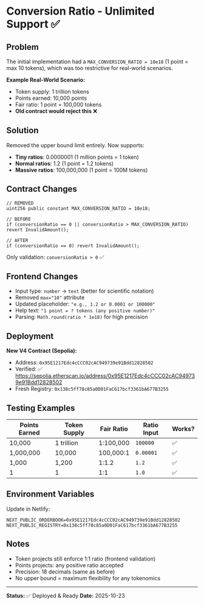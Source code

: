 # Conversion Ratio - Unlimited Support ✅

## Problem
The initial implementation had a `MAX_CONVERSION_RATIO = 10e18` (1 point = max 10 tokens), which was too restrictive for real-world scenarios.

**Example Real-World Scenario:**
- Token supply: 1 trillion tokens
- Points earned: 10,000 points
- Fair ratio: 1 point = 100,000 tokens
- **Old contract would reject this** ❌

## Solution
Removed the upper bound limit entirely. Now supports:
- **Tiny ratios**: 0.0000001 (1 million points = 1 token)
- **Normal ratios**: 1.2 (1 point = 1.2 tokens)
- **Massive ratios**: 100,000,000 (1 point = 100M tokens)

## Contract Changes
```solidity
// REMOVED
uint256 public constant MAX_CONVERSION_RATIO = 10e18;

// BEFORE
if (conversionRatio == 0 || conversionRatio > MAX_CONVERSION_RATIO) revert InvalidAmount();

// AFTER
if (conversionRatio == 0) revert InvalidAmount();
```

Only validation: `conversionRatio > 0` ✅

## Frontend Changes
- Input type: `number` → `text` (better for scientific notation)
- Removed `max="10"` attribute
- Updated placeholder: `"e.g., 1.2 or 0.0001 or 100000"`
- Help text: `"1 point = ? tokens (any positive number)"`
- Parsing: `Math.round(ratio * 1e18)` for high precision

## Deployment
**New V4 Contract (Sepolia):**
- Address: `0x95E1217Edc4cCCC02cAC949739e91Bdd12828502`
- Verified: ✅ https://sepolia.etherscan.io/address/0x95E1217Edc4cCCC02cAC949739e91Bdd12828502
- Fresh Registry: `0x138c5ff78c85a0D01FaC617bcf3361bA677B3255`

## Testing Examples
| Points Earned | Token Supply | Fair Ratio | Ratio Input | Works? |
|---------------|--------------|------------|-------------|--------|
| 10,000 | 1 trillion | 1:100,000 | `100000` | ✅ |
| 1,000,000 | 10,000 | 100,000:1 | `0.00001` | ✅ |
| 1,000 | 1,200 | 1:1.2 | `1.2` | ✅ |
| 1 | 1 | 1:1 | `1.0` | ✅ |

## Environment Variables
Update in Netlify:
```
NEXT_PUBLIC_ORDERBOOK=0x95E1217Edc4cCCC02cAC949739e91Bdd12828502
NEXT_PUBLIC_REGISTRY=0x138c5ff78c85a0D01FaC617bcf3361bA677B3255
```

## Notes
- Token projects still enforce 1:1 ratio (frontend validation)
- Points projects: any positive ratio accepted
- Precision: 18 decimals (same as before)
- No upper bound = maximum flexibility for any tokenomics

---
**Status:** ✅ Deployed & Ready
**Date:** 2025-10-23

